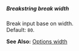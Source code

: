 ##### Breakstring break width

Break input base on width.  
Default: `80`.

**See Also:** [Options width](/grunt-build-include/pages/Docs/Options/breakstring/width/index.html)  